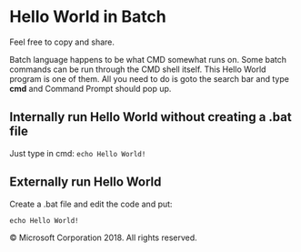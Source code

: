 # Hello World in Batch
Feel free to copy and share.

Batch language happens to be what CMD somewhat runs on. Some batch commands can be run through the CMD shell itself. This Hello World program is one of them. All you need to do is goto the search bar and type __cmd__ and Command Prompt should pop up.

## Internally run Hello World without creating a .bat file
Just type in cmd: `echo Hello World!`

## Externally run Hello World
Create a .bat file and edit the code and put:

`echo Hello World!`

&copy; Microsoft Corporation 2018. All rights reserved.
